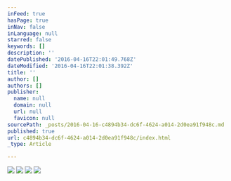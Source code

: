 ```yaml
---
inFeed: true
hasPage: true
inNav: false
inLanguage: null
starred: false
keywords: []
description: ''
datePublished: '2016-04-16T22:01:49.768Z'
dateModified: '2016-04-16T22:01:38.392Z'
title: ''
author: []
authors: []
publisher:
  name: null
  domain: null
  url: null
  favicon: null
sourcePath: _posts/2016-04-16-c4894b34-dc6f-4624-a014-2d0ea91f948c.md
published: true
url: c4894b34-dc6f-4624-a014-2d0ea91f948c/index.html
_type: Article

---
```

![](https://the-grid-user-content.s3-us-west-2.amazonaws.com/527c63d1-d2f3-4394-a9eb-d91168d7b1d2.jpg)
![](https://the-grid-user-content.s3-us-west-2.amazonaws.com/9247ac42-e0e4-4e6e-a7b3-7288754b7e9e.jpg)
![](https://the-grid-user-content.s3-us-west-2.amazonaws.com/84969dbb-5e80-4a0e-84be-a7c4a7a237e2.jpg)
![](https://the-grid-user-content.s3-us-west-2.amazonaws.com/c8de4def-841d-4a66-9ab5-2acc422f0d3b.jpg)